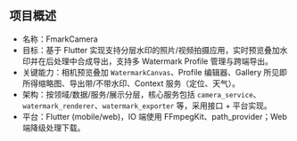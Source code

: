 ## 项目概述
- 名称：FmarkCamera
- 目标：基于 Flutter 实现支持分层水印的照片/视频拍摄应用，实时预览叠加水印并在后处理中合成导出，支持多 Watermark Profile 管理与跨端导出。
- 关键能力：相机预览叠加 `WatermarkCanvas`、Profile 编辑器、Gallery 所见即所得缩略图、导出带/不带水印、Context 服务（定位、天气）。
- 架构：按领域/数据/服务/展示分层，核心服务包括 `camera_service`、`watermark_renderer`、`watermark_exporter` 等，采用接口 + 平台实现。
- 平台：Flutter (mobile/web)，IO 端使用 FFmpegKit、path_provider；Web 端降级处理下载。